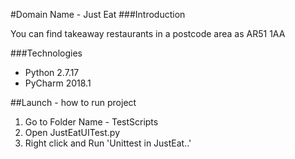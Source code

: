 #Domain Name - Just Eat
###Introduction

You can find takeaway restaurants in a postcode area as AR51 1AA

###Technologies
* Python 2.7.17
* PyCharm 2018.1

##Launch - how to run project
1. Go to Folder Name - TestScripts
2. Open JustEatUITest.py
3. Right click and Run 'Unittest in JustEat..'
